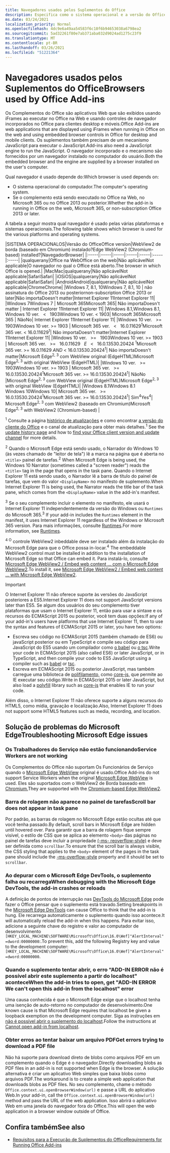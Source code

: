 ```yaml
---
title: Navegadores usados pelos Suplementos do Office
description: Especifica como o sistema operacional e a versão do Office determinam o navegador que é usado pelos suplementos do Office.
ms.date: 03/24/2021
localization_priority: Normal
ms.openlocfilehash: 4dc9e6a49aa54583f6c10f6b94653038a6798ea2
ms.sourcegitcommit: 5ad32261f80e7ab371aba032d9024ad1275c23f9
ms.translationtype: MT
ms.contentlocale: pt-BR
ms.lasthandoff: 03/26/2021
ms.locfileid: "51221364"
---
```

# <a name="browsers-used-by-office-add-ins"></a><span data-ttu-id="bb8f0-103">Navegadores usados pelos Suplementos do Office</span><span class="sxs-lookup"><span data-stu-id="bb8f0-103">Browsers used by Office Add-ins</span></span>

<span data-ttu-id="bb8f0-104">Os Complementos do Office são aplicativos Web que são exibidos usando iFrames ao executar no Office na Web e usando controles de navegador incorporados no Office para clientes desktop e móveis.</span><span class="sxs-lookup"><span data-stu-id="bb8f0-104">Office Add-ins are web applications that are displayed using iFrames when running in Office on the web and using embedded browser controls in Office for desktop and mobile clients.</span></span> <span data-ttu-id="bb8f0-105">Os suplementos também precisam de um mecanismo JavaScript para executar o JavaScript.</span><span class="sxs-lookup"><span data-stu-id="bb8f0-105">Add-ins also need a JavaScript engine to run the JavaScript.</span></span> <span data-ttu-id="bb8f0-106">O navegador incorporado e o mecanismo são fornecidos por um navegador instalado no computador do usuário.</span><span class="sxs-lookup"><span data-stu-id="bb8f0-106">Both the embedded browser and the engine are supplied by a browser installed on the user's computer.</span></span>

<span data-ttu-id="bb8f0-107">Qual navegador é usado depende do:</span><span class="sxs-lookup"><span data-stu-id="bb8f0-107">Which browser is used depends on:</span></span>

- <span data-ttu-id="bb8f0-108">O sistema operacional do computador.</span><span class="sxs-lookup"><span data-stu-id="bb8f0-108">The computer's operating system.</span></span>
- <span data-ttu-id="bb8f0-109">Se o complemento está sendo executado no Office na Web, no Microsoft 365 ou no Office 2013 ou posterior.</span><span class="sxs-lookup"><span data-stu-id="bb8f0-109">Whether the add-in is running in Office on the web, Microsoft 365, or non-subscription Office 2013 or later.</span></span>

<span data-ttu-id="bb8f0-110">A tabela a seguir mostra qual navegador é usado pelas várias plataformas e sistemas operacionais.</span><span class="sxs-lookup"><span data-stu-id="bb8f0-110">The following table shows which browser is used for the various platforms and operating systems.</span></span>

|<span data-ttu-id="bb8f0-111">SISTEMA OPERACIONAL</span><span class="sxs-lookup"><span data-stu-id="bb8f0-111">OS</span></span>|<span data-ttu-id="bb8f0-112">Versão do Office</span><span class="sxs-lookup"><span data-stu-id="bb8f0-112">Office version</span></span>|<span data-ttu-id="bb8f0-113">WebView2 de borda (baseado em Chromium) instalado?</span><span class="sxs-lookup"><span data-stu-id="bb8f0-113">Edge WebView2 (Chromium-based) installed?</span></span>|<span data-ttu-id="bb8f0-114">Navegador</span><span class="sxs-lookup"><span data-stu-id="bb8f0-114">Browser</span></span>|
|:-----|:-----|:-----|:-----|:-----|:-----|:-----|
|<span data-ttu-id="bb8f0-115">qualquer</span><span class="sxs-lookup"><span data-stu-id="bb8f0-115">any</span></span>|<span data-ttu-id="bb8f0-116">Office na Web</span><span class="sxs-lookup"><span data-stu-id="bb8f0-116">Office on the web</span></span>|<span data-ttu-id="bb8f0-117">Não aplicável</span><span class="sxs-lookup"><span data-stu-id="bb8f0-117">Not applicable</span></span>|<span data-ttu-id="bb8f0-118">O navegador no qual o Office está aberto.</span><span class="sxs-lookup"><span data-stu-id="bb8f0-118">The browser in which Office is opened.</span></span>|
|<span data-ttu-id="bb8f0-119">Mac</span><span class="sxs-lookup"><span data-stu-id="bb8f0-119">Mac</span></span>|<span data-ttu-id="bb8f0-120">qualquer</span><span class="sxs-lookup"><span data-stu-id="bb8f0-120">any</span></span>|<span data-ttu-id="bb8f0-121">Não aplicável</span><span class="sxs-lookup"><span data-stu-id="bb8f0-121">Not applicable</span></span>|<span data-ttu-id="bb8f0-122">Safari</span><span class="sxs-lookup"><span data-stu-id="bb8f0-122">Safari</span></span>|
|<span data-ttu-id="bb8f0-123">iOS</span><span class="sxs-lookup"><span data-stu-id="bb8f0-123">iOS</span></span>|<span data-ttu-id="bb8f0-124">qualquer</span><span class="sxs-lookup"><span data-stu-id="bb8f0-124">any</span></span>|<span data-ttu-id="bb8f0-125">Não aplicável</span><span class="sxs-lookup"><span data-stu-id="bb8f0-125">Not applicable</span></span>|<span data-ttu-id="bb8f0-126">Safari</span><span class="sxs-lookup"><span data-stu-id="bb8f0-126">Safari</span></span>|
|<span data-ttu-id="bb8f0-127">Android</span><span class="sxs-lookup"><span data-stu-id="bb8f0-127">Android</span></span>|<span data-ttu-id="bb8f0-128">qualquer</span><span class="sxs-lookup"><span data-stu-id="bb8f0-128">any</span></span>|<span data-ttu-id="bb8f0-129">Não aplicável</span><span class="sxs-lookup"><span data-stu-id="bb8f0-129">Not applicable</span></span>|<span data-ttu-id="bb8f0-130">Chrome</span><span class="sxs-lookup"><span data-stu-id="bb8f0-130">Chrome</span></span>|
|<span data-ttu-id="bb8f0-131">Windows 7, 8.1, 10</span><span class="sxs-lookup"><span data-stu-id="bb8f0-131">Windows 7, 8.1, 10</span></span> | <span data-ttu-id="bb8f0-132">não assinatura do Office 2013 ou posterior</span><span class="sxs-lookup"><span data-stu-id="bb8f0-132">non-subscription Office 2013 or later</span></span>|<span data-ttu-id="bb8f0-133">Não importa</span><span class="sxs-lookup"><span data-stu-id="bb8f0-133">Doesn't matter</span></span>|<span data-ttu-id="bb8f0-134">Internet Explorer 11</span><span class="sxs-lookup"><span data-stu-id="bb8f0-134">Internet Explorer 11</span></span>|
|<span data-ttu-id="bb8f0-135">Windows 7</span><span class="sxs-lookup"><span data-stu-id="bb8f0-135">Windows 7</span></span> | <span data-ttu-id="bb8f0-136">Microsoft 365</span><span class="sxs-lookup"><span data-stu-id="bb8f0-136">Microsoft 365</span></span>| <span data-ttu-id="bb8f0-137">Não importa</span><span class="sxs-lookup"><span data-stu-id="bb8f0-137">Doesn't matter</span></span> | <span data-ttu-id="bb8f0-138">Internet Explorer 11</span><span class="sxs-lookup"><span data-stu-id="bb8f0-138">Internet Explorer 11</span></span>|
|<span data-ttu-id="bb8f0-139">Windows 8.1,</span><span class="sxs-lookup"><span data-stu-id="bb8f0-139">Windows 8.1,</span></span><br><span data-ttu-id="bb8f0-140">Windows 10 ver. &nbsp; < &nbsp; 1903</span><span class="sxs-lookup"><span data-stu-id="bb8f0-140">Windows 10 ver.&nbsp;<&nbsp;1903</span></span>| <span data-ttu-id="bb8f0-141">Microsoft 365</span><span class="sxs-lookup"><span data-stu-id="bb8f0-141">Microsoft 365</span></span> | <span data-ttu-id="bb8f0-142">Não</span><span class="sxs-lookup"><span data-stu-id="bb8f0-142">No</span></span>| <span data-ttu-id="bb8f0-143">Internet Explorer 11</span><span class="sxs-lookup"><span data-stu-id="bb8f0-143">Internet Explorer 11</span></span>|
|<span data-ttu-id="bb8f0-144">Windows 10 ver. &nbsp; >= &nbsp; 1903</span><span class="sxs-lookup"><span data-stu-id="bb8f0-144">Windows 10 ver.&nbsp;>=&nbsp;1903</span></span> | <span data-ttu-id="bb8f0-145">Microsoft 365 ver. &nbsp; < &nbsp; 16.0.11629<sup>1</sup></span><span class="sxs-lookup"><span data-stu-id="bb8f0-145">Microsoft 365 ver.&nbsp;<&nbsp;16.0.11629<sup>1</sup></span></span>| <span data-ttu-id="bb8f0-146">Não importa</span><span class="sxs-lookup"><span data-stu-id="bb8f0-146">Doesn't matter</span></span>|<span data-ttu-id="bb8f0-147">Internet Explorer 11</span><span class="sxs-lookup"><span data-stu-id="bb8f0-147">Internet Explorer 11</span></span>|
|<span data-ttu-id="bb8f0-148">Windows 10 ver. &nbsp; >= &nbsp; 1903</span><span class="sxs-lookup"><span data-stu-id="bb8f0-148">Windows 10 ver.&nbsp;>=&nbsp;1903</span></span> | <span data-ttu-id="bb8f0-149">Microsoft 365 ver. &nbsp; >= &nbsp; 16.0.11629 &nbsp; _E_ &nbsp; < &nbsp; 16.0.13530.20424 <sup>1</sup></span><span class="sxs-lookup"><span data-stu-id="bb8f0-149">Microsoft 365 ver.&nbsp;>=&nbsp;16.0.11629&nbsp;_AND_&nbsp;<&nbsp;16.0.13530.20424<sup>1</sup></span></span>| <span data-ttu-id="bb8f0-150">Não importa</span><span class="sxs-lookup"><span data-stu-id="bb8f0-150">Doesn't matter</span></span>|<span data-ttu-id="bb8f0-151">Microsoft Edge<sup>2, 3</sup> com WebView original (EdgeHTML)</span><span class="sxs-lookup"><span data-stu-id="bb8f0-151">Microsoft Edge<sup>2, 3</sup> with original WebView (EdgeHTML)</span></span>|
|<span data-ttu-id="bb8f0-152">Windows 10 ver. &nbsp; >= &nbsp; 1903</span><span class="sxs-lookup"><span data-stu-id="bb8f0-152">Windows 10 ver.&nbsp;>=&nbsp;1903</span></span> | <span data-ttu-id="bb8f0-153">Microsoft 365 ver. &nbsp; >= &nbsp; 16.0.13530.20424<sup>1</sup></span><span class="sxs-lookup"><span data-stu-id="bb8f0-153">Microsoft 365 ver.&nbsp;>=&nbsp;16.0.13530.20424<sup>1</sup></span></span>| <span data-ttu-id="bb8f0-154">Não</span><span class="sxs-lookup"><span data-stu-id="bb8f0-154">No</span></span> |<span data-ttu-id="bb8f0-155">Microsoft Edge<sup>2, 3</sup> com WebView original (EdgeHTML)</span><span class="sxs-lookup"><span data-stu-id="bb8f0-155">Microsoft Edge<sup>2, 3</sup> with original WebView (EdgeHTML)</span></span>|
|<span data-ttu-id="bb8f0-156">Windows 8.1</span><span class="sxs-lookup"><span data-stu-id="bb8f0-156">Windows 8.1</span></span><br><span data-ttu-id="bb8f0-157">Windows 10</span><span class="sxs-lookup"><span data-stu-id="bb8f0-157">Windows 10</span></span>| <span data-ttu-id="bb8f0-158">Microsoft 365 ver. &nbsp; >= &nbsp; 16.0.13530.20424<sup>1</sup></span><span class="sxs-lookup"><span data-stu-id="bb8f0-158">Microsoft 365 ver.&nbsp;>=&nbsp;16.0.13530.20424<sup>1</sup></span></span>| <span data-ttu-id="bb8f0-159">Sim<sup>4</sup></span><span class="sxs-lookup"><span data-stu-id="bb8f0-159">Yes<sup>4</sup></span></span>|  <span data-ttu-id="bb8f0-160">Microsoft Edge<sup>2, 3</sup> com WebView2 (baseado em Chromium)</span><span class="sxs-lookup"><span data-stu-id="bb8f0-160">Microsoft Edge<sup>2, 3</sup> with WebView2 (Chromium-based)</span></span> |

<span data-ttu-id="bb8f0-161"><sup>1</sup> Consulte a página [histórico de atualizações](/officeupdates/update-history-office365-proplus-by-date) e como encontrar [a versão do cliente do Office](https://support.office.com/article/What-version-of-Office-am-I-using-932788b8-a3ce-44bf-bb09-e334518b8b19) e o canal de atualização para obter mais detalhes.</span><span class="sxs-lookup"><span data-stu-id="bb8f0-161"><sup>1</sup> See the [update history page](/officeupdates/update-history-office365-proplus-by-date) and how to [find your Office client version and update channel](https://support.office.com/article/What-version-of-Office-am-I-using-932788b8-a3ce-44bf-bb09-e334518b8b19) for more details.</span></span>

<span data-ttu-id="bb8f0-162"><sup>2</sup> Quando o Microsoft Edge está sendo usado, o Narrador do Windows 10 (às vezes chamado de "leitor de tela") lê a marca na página que é aberta no `<title>` painel de tarefas.</span><span class="sxs-lookup"><span data-stu-id="bb8f0-162"><sup>2</sup> When Microsoft Edge is being used, the Windows 10 Narrator (sometimes called a "screen reader") reads the `<title>` tag in the page that opens in the task pane.</span></span> <span data-ttu-id="bb8f0-163">Quando o Internet Explorer 11 está sendo usado, o Narrador lê a barra de título do painel de tarefas, que vem do valor `<DisplayName>` no manifesto de suplemento.</span><span class="sxs-lookup"><span data-stu-id="bb8f0-163">When Internet Explorer 11 is being used, the Narrator reads the title bar of the task pane, which comes from the `<DisplayName>` value in the add-in's manifest.</span></span>

<span data-ttu-id="bb8f0-164"><sup>3</sup> Se o seu complemento incluir o elemento no manifesto, ele usará o Internet Explorer 11 independentemente da versão do Windows ou `Runtimes` do Microsoft 365.</span><span class="sxs-lookup"><span data-stu-id="bb8f0-164"><sup>3</sup> If your add-in includes the `Runtimes` element in the manifest, it uses Internet Explorer 11 regardless of the Windows or Microsoft 365 version.</span></span> <span data-ttu-id="bb8f0-165">Para mais informações, consulte [Runtimes](../reference/manifest/runtimes.md).</span><span class="sxs-lookup"><span data-stu-id="bb8f0-165">For more information, see [Runtimes](../reference/manifest/runtimes.md).</span></span>

<span data-ttu-id="bb8f0-166"><sup>4 O</sup> controle WebView2 inbeddable deve ser instalado além da instalação do Microsoft Edge para que o Office possa in-locar.</span><span class="sxs-lookup"><span data-stu-id="bb8f0-166"><sup>4</sup> The embeddable WebView2 control must be installed in addition to the installation of Microsoft Edge so that Office can embed it.</span></span> <span data-ttu-id="bb8f0-167">Para instalá-lo, consulte [Microsoft Edge WebView2 / Embed web content ... com o Microsoft Edge WebView2](https://developer.microsoft.com/microsoft-edge/webview2/).</span><span class="sxs-lookup"><span data-stu-id="bb8f0-167">To install it, see [Microsoft Edge WebView2 / Embed web content ... with Microsoft Edge WebView2](https://developer.microsoft.com/microsoft-edge/webview2/).</span></span>




> [!IMPORTANT]
> <span data-ttu-id="bb8f0-168">O Internet Explorer 11 não oferece suporte às versões do JavaScript posteriores a ES5.</span><span class="sxs-lookup"><span data-stu-id="bb8f0-168">Internet Explorer 11 does not support JavaScript versions later than ES5.</span></span> <span data-ttu-id="bb8f0-169">Se algum dos usuários do seu complemento tiver plataformas que usam o Internet Explorer 11, então para usar a sintaxe e os recursos do ECMAScript 2015 ou posterior, você tem duas opções:</span><span class="sxs-lookup"><span data-stu-id="bb8f0-169">If any of your add-in's users have platforms that use Internet Explorer 11, then to use the syntax and features of ECMAScript 2015 or later, you have two options:</span></span>
>
> - <span data-ttu-id="bb8f0-170">Escreva seu código no ECMAScript 2015 (também chamado de ES6) ou javaScript posterior ou em TypeScript e compile seu código para JavaScript do ES5 usando um compilador como [o babel](https://babeljs.io/) ou [o tsc](https://www.typescriptlang.org/index.html).</span><span class="sxs-lookup"><span data-stu-id="bb8f0-170">Write your code in ECMAScript 2015 (also called ES6) or later JavaScript, or in TypeScript, and then compile your code to ES5 JavaScript using a compiler such as [babel](https://babeljs.io/) or [tsc](https://www.typescriptlang.org/index.html).</span></span>
> - <span data-ttu-id="bb8f0-171">Escreva em ECMAScript 2015 ou posterior JavaScript, mas também carregue uma biblioteca de [polifilamento,](https://wikipedia.org/wiki/Polyfill_(programming)) como [core-js,](https://github.com/zloirock/core-js) que permite ao IE executar seu código.</span><span class="sxs-lookup"><span data-stu-id="bb8f0-171">Write in ECMAScript 2015 or later JavaScript, but also load a [polyfill](https://wikipedia.org/wiki/Polyfill_(programming)) library such as [core-js](https://github.com/zloirock/core-js) that enables IE to run your code.</span></span>
>
> <span data-ttu-id="bb8f0-172">Além disso, o Internet Explorer 11 não oferece suporte a alguns recursos do HTML5, como mídia, gravação e localização.</span><span class="sxs-lookup"><span data-stu-id="bb8f0-172">Also, Internet Explorer 11 does not support some HTML5 features such as media, recording, and location.</span></span>

## <a name="troubleshooting-microsoft-edge-issues"></a><span data-ttu-id="bb8f0-173">Solução de problemas do Microsoft Edge</span><span class="sxs-lookup"><span data-stu-id="bb8f0-173">Troubleshooting Microsoft Edge issues</span></span>

### <a name="service-workers-are-not-working"></a><span data-ttu-id="bb8f0-174">Os Trabalhadores do Serviço não estão funcionando</span><span class="sxs-lookup"><span data-stu-id="bb8f0-174">Service Workers are not working</span></span>

<span data-ttu-id="bb8f0-175">Os Complementos do Office não suportam Os Funcionários de Serviço quando o [Microsoft Edge WebView](/microsoft-edge/hosting/webview) original é usado.</span><span class="sxs-lookup"><span data-stu-id="bb8f0-175">Office Add-ins do not support Service Workers when the original [Microsoft Edge WebView](/microsoft-edge/hosting/webview) is used.</span></span> <span data-ttu-id="bb8f0-176">Eles são suportados com o WebView2 de Borda baseado em [Chromium.](/microsoft-edge/hosting/webview2)</span><span class="sxs-lookup"><span data-stu-id="bb8f0-176">They are supported with the [Chromium-based Edge WebView2](/microsoft-edge/hosting/webview2).</span></span>

### <a name="scroll-bar-does-not-appear-in-task-pane"></a><span data-ttu-id="bb8f0-177">Barra de rolagem não aparece no painel de tarefas</span><span class="sxs-lookup"><span data-stu-id="bb8f0-177">Scroll bar does not appear in task pane</span></span>

<span data-ttu-id="bb8f0-178">Por padrão, as barras de rolagem no Microsoft Edge estão ocultas até que você tenha passado.</span><span class="sxs-lookup"><span data-stu-id="bb8f0-178">By default, scroll bars in Microsoft Edge are hidden until hovered over.</span></span> <span data-ttu-id="bb8f0-179">Para garantir que a barra de rolagem fique sempre visível, o estilo de CSS que se aplica ao elemento `<body>` das páginas no painel de tarefas deve incluir a propriedade [(-ms- reoverflow-style)](https://developer.mozilla.org/docs/Archive/Web/CSS/-ms-overflow-style) e deve ser definida como `scrollbar`.</span><span class="sxs-lookup"><span data-stu-id="bb8f0-179">To ensure that the scroll bar is always visible, the CSS styling that applies to the `<body>` element of the pages in the task pane should include the [-ms-overflow-style](https://developer.mozilla.org/docs/Archive/Web/CSS/-ms-overflow-style) property and it should be set to `scrollbar`.</span></span>

### <a name="when-debugging-with-the-microsoft-edge-devtools-the-add-in-crashes-or-reloads"></a><span data-ttu-id="bb8f0-180">Ao depurar com o Microsoft Edge DevTools, o suplemento falha ou recarrega</span><span class="sxs-lookup"><span data-stu-id="bb8f0-180">When debugging with the Microsoft Edge DevTools, the add-in crashes or reloads</span></span>

<span data-ttu-id="bb8f0-181">A definição de pontos de interrupção nas [DevTools do Microsoft Edge](https://www.microsoft.com/p/microsoft-edge-devtools-preview/9mzbfrmz0mnj?rtc=1&activetab=pivot%3Aoverviewtab) pode fazer o Office pensar que o suplemento está travado.</span><span class="sxs-lookup"><span data-stu-id="bb8f0-181">Setting breakpoints in the [Microsoft Edge DevTools](https://www.microsoft.com/p/microsoft-edge-devtools-preview/9mzbfrmz0mnj?rtc=1&activetab=pivot%3Aoverviewtab) can cause Office to think that the add-in is hung.</span></span> <span data-ttu-id="bb8f0-182">Ele recarrega automaticamente o suplemento quando isso acontece.</span><span class="sxs-lookup"><span data-stu-id="bb8f0-182">It will automatically reload the add-in when this happens.</span></span> <span data-ttu-id="bb8f0-183">Para evitar isso, adicione a seguinte chave do registro e valor ao computador de desenvolvimento `[HKEY_LOCAL_MACHINE\SOFTWARE\Microsoft\Office\16.0\Wef]"AlertInterval"=dword:00000000`:.</span><span class="sxs-lookup"><span data-stu-id="bb8f0-183">To prevent this, add the following Registry key and value to the development computer: `[HKEY_LOCAL_MACHINE\SOFTWARE\Microsoft\Office\16.0\Wef]"AlertInterval"=dword:00000000`.</span></span>

### <a name="when-the-add-in-tries-to-open-get-add-in-error-we-cant-open-this-add-in-from-the-localhost-error"></a><span data-ttu-id="bb8f0-184">Quando o suplemento tentar abrir, o erro “ADD-IN ERROR não é possível abrir este suplemento a partir do localhost" acontece</span><span class="sxs-lookup"><span data-stu-id="bb8f0-184">When the add-in tries to open, get "ADD-IN ERROR We can't open this add-in from the localhost" error</span></span>

<span data-ttu-id="bb8f0-185">Uma causa conhecida é que o Microsoft Edge exige que o localhost tenha uma isenção de auto-retorno no computador de desenvolvimento.</span><span class="sxs-lookup"><span data-stu-id="bb8f0-185">One known cause is that Microsoft Edge requires that localhost be given a loopback exemption on the development computer.</span></span> <span data-ttu-id="bb8f0-186">Siga as instruções em [não é possível abrir o suplemento do localhost](/office/troubleshoot/error-messages/cannot-open-add-in-from-localhost).</span><span class="sxs-lookup"><span data-stu-id="bb8f0-186">Follow the instructions at [Cannot open add-in from localhost](/office/troubleshoot/error-messages/cannot-open-add-in-from-localhost).</span></span>

### <a name="get-errors-trying-to-download-a-pdf-file"></a><span data-ttu-id="bb8f0-187">Obter erros ao tentar baixar um arquivo PDF</span><span class="sxs-lookup"><span data-stu-id="bb8f0-187">Get errors trying to download a PDF file</span></span>

<span data-ttu-id="bb8f0-188">Não há suporte para download direto de blobs como arquivos PDF em um complemento quando o Edge é o navegador.</span><span class="sxs-lookup"><span data-stu-id="bb8f0-188">Directly downloading blobs as PDF files in an add-in is not supported when Edge is the browser.</span></span> <span data-ttu-id="bb8f0-189">A solução alternativa é criar um aplicativo Web simples que baixa blobs como arquivos PDF.</span><span class="sxs-lookup"><span data-stu-id="bb8f0-189">The workaround is to create a simple web application that downloads blobs as PDF files.</span></span> <span data-ttu-id="bb8f0-190">No seu complemento, chame o método `Office.context.ui.openBrowserWindow(url)` e passe a URL do aplicativo Web.</span><span class="sxs-lookup"><span data-stu-id="bb8f0-190">In your add-in, call the `Office.context.ui.openBrowserWindow(url)` method and pass the URL of the web application.</span></span> <span data-ttu-id="bb8f0-191">Isso abrirá o aplicativo Web em uma janela do navegador fora do Office.</span><span class="sxs-lookup"><span data-stu-id="bb8f0-191">This will open the web application in a browser window outside of Office.</span></span>

## <a name="see-also"></a><span data-ttu-id="bb8f0-192">Confira também</span><span class="sxs-lookup"><span data-stu-id="bb8f0-192">See also</span></span>

- [<span data-ttu-id="bb8f0-193">Requisitos para a Execução de Suplementos do Office</span><span class="sxs-lookup"><span data-stu-id="bb8f0-193">Requirements for Running Office Add-ins</span></span>](requirements-for-running-office-add-ins.md)
